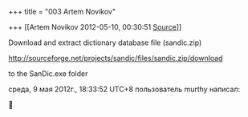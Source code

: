 +++
title = "003 Artem Novikov"

+++
[[Artem Novikov	2012-05-10, 00:30:51 [Source](https://groups.google.com/g/samskrita/c/9w6EWbr35OU)]]



Download and extract dictionary database file (sandic.zip)  
  
<http://sourceforge.net/projects/sandic/files/sandic.zip/download>  
  
to the SanDic.exe folder

  
среда, 9 мая 2012г., 18:33:52 UTC+8 пользователь murthy написал:



